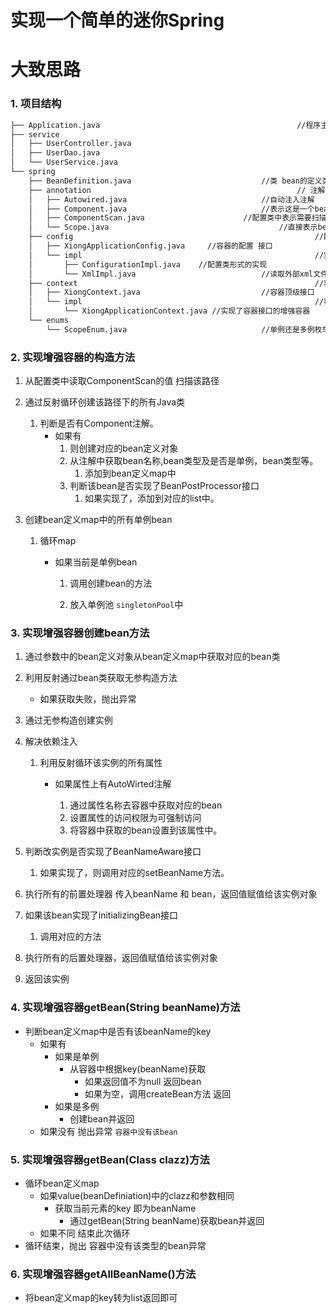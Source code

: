 # 实现一个简单的迷你Spring

# 大致思路


### 1. 项目结构

```tex
├── Application.java											//程序主入口
├── service																//业务
│   ├── UserController.java
│   ├── UserDao.java
│   └── UserService.java
└── spring
    ├── BeanDefinition.java								//类 bean的定义类 说明这里bean的各种属性。
    ├── annotation												// 注解相关包
    │   ├── Autowired.java 								//自动注入注解
    │   ├── Component.java								//表示这是一个bean的注解
    │   ├── ComponentScan.java  					//配置类中表示需要扫描的路径注解
    │   └── Scope.java										//直接表示bean是 单例还是多例
    ├── config														//配置相关包
    │   ├── XiongApplicationConfig.java		//容器的配置 接口
    │   └── impl													//实现
    │       ├── ConfigurationImpl.java    //配置类形式的实现
    │       └── XmlImpl.java							//读取外部xml文件的实现
    ├── context														//容器相关包
    │   ├── XiongContext.java							//容器顶级接口
    │   └── impl													//容器实现
    │       └── XiongApplicationContext.java //实现了容器接口的增强容器
    └── enums															//枚举包
        └── ScopeEnum.java								//单例还是多例枚举类

```

### 2. 实现增强容器的构造方法

1. 从配置类中读取ComponentScan的值 扫描该路径
2. 通过反射循环创建该路径下的所有Java类

   1. 判断是否有Component注解。
      - 如果有
        1. 则创建对应的bean定义对象
        2. 从注解中获取bean名称,bean类型及是否是单例，bean类型等。
           1. 添加到bean定义map中
        3. 判断该bean是否实现了BeanPostProcessor接口
           1. 如果实现了，添加到对应的list中。

3. 创建bean定义map中的所有单例bean
   1. 循环map
      - 如果当前是单例bean

          1. 调用创建bean的方法

          2. 放入单例池 `singletonPool`中

### 3. 实现增强容器创建bean方法

1. 通过参数中的bean定义对象从bean定义map中获取对应的bean类
2. 利用反射通过bean类获取无参构造方法
    - 如果获取失败，抛出异常
3. 通过无参构造创建实例
4. 解决依赖注入

    1. 利用反射循环该实例的所有属性

        - 如果属性上有AutoWirted注解 

          1. 通过属性名称去容器中获取对应的bean
          2. 设置属性的访问权限为可强制访问
          3. 将容器中获取的bean设置到该属性中。
5. 判断改实例是否实现了BeanNameAware接口
    1. 如果实现了，则调用对应的setBeanName方法。
6. 执行所有的前置处理器  传入beanName 和 bean，返回值赋值给该实例对象
7. 如果该bean实现了initializingBean接口
    1. 调用对应的方法

8. 执行所有的后置处理器，返回值赋值给该实例对象
9. 返回该实例

### 4. 实现增强容器getBean(String beanName)方法

- 判断bean定义map中是否有该beanName的key
    - 如果有
        - 如果是单例
            - 从容器中根据key(beanName)获取
                - 如果返回值不为null 返回bean
                - 如果为空，调用createBean方法 返回
        - 如果是多例
            - 创建bean并返回
    - 如果没有 抛出异常 `容器中没有该bean`

### 5. 实现增强容器getBean(Class clazz)方法

- 循环bean定义map
  - 如果value(beanDefiniation)中的clazz和参数相同
    - 获取当前元素的key 即为beanName
      - 通过getBean(String beanName)获取bean并返回
  - 如果不同 结束此次循环
- 循环结束，抛出 容器中没有该类型的bean异常

### 6. 实现增强容器getAllBeanName()方法

- 将bean定义map的key转为list返回即可
